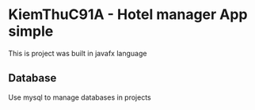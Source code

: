 # KiemThuC91A - Hotel manager App simple

This is project was built in javafx language

## Database

Use mysql to manage databases in projects

